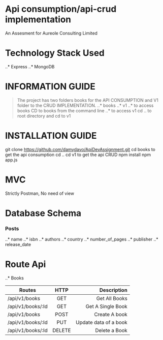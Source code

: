 # Api consumption/api-crud implementation
An Assesment for Aureole Consulting Limited

# Technology Stack Used
..* Express
..* MongoDB

# INFORMATION GUIDE
> The project has two folders books for the API CONSUMPTION and V1 folder to the CRUD IMPLEMENTATION.
..* books
..* v1
..* to access books CD to books from the command line
..* to access v1 cd .. to root directory and cd to v1

# INSTALLATION GUIDE
git clone https://github.com/damydavo/ApiDevAssignment.git
cd books to get the api consumption
cd .. 
cd v1 to get the api CRUD
npm install
npm app.js

# MVC
Strictly Postman, No need of view

# Database Schema
### Posts
..* name
..* isbn
..* authors
..* country
..* number_of_pages
..* publisher
..* release_date

# Route Api
..* Books

| Routes              | HTTP          | Description              |
| ------------------- |:-------------:| ------------------------:|
| /api/v1/books       | GET           | Get All Books            |
| /api/v1/books/:Id   | GET           | Get A Single Book        |
| /api/v1/books       | POST          | Create A book            |
| /api/v1/books/:Id   | PUT           | Update data of a book    |
| /api/v1/books/:Id   | DELETE        | Delete a Book            |